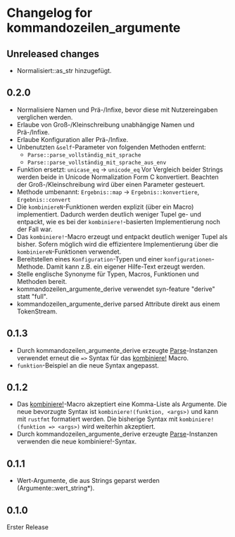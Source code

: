 # Changelog for kommandozeilen_argumente

## Unreleased changes

- Normalisiert::as_str hinzugefügt.

## 0.2.0

- Normalisiere Namen und Prä-/Infixe, bevor diese mit Nutzereingaben verglichen werden.
- Erlaube von Groß-/Kleinschreibung unabhängige Namen und Prä-/Infixe.
- Erlaube Konfiguration aller Prä-/Infixe.
- Unbenutzten `&self`-Parameter von folgenden Methoden entfernt:
  - `Parse::parse_vollständig_mit_sprache`
  - `Parse::parse_vollständig_mit_sprache_aus_env`
- Funktion ersetzt: `unicase_eq` -> `unicode_eq`
    Vor Vergleich beider Strings werden beide in Unicode Normalization Form C konvertiert.
    Beachten der Groß-/Kleinschreibung wird über einen Parameter gesteuert.
- Methode umbenannt: `Ergebnis::map` -> `Ergebnis::konvertiere`, `Ergebnis::convert`
- Die `kombiniereN`-Funktionen werden explizit (über ein Macro) implementiert.
    Dadurch werden deutlich weniger Tupel ge- und entpackt,
    wie es bei der `kombiniere!`-basierten Implementierung noch der Fall war.
- Das `kombiniere!`-Macro erzeugt und entpackt deutlich weniger Tupel als bisher.
    Sofern möglich wird die effizientere Implementierung über die `kombiniereN`-Funktionen verwendet.
- Bereitstellen eines `Konfiguration`-Typen und einer `konfigurationen`-Methode.
    Damit kann z.B. ein eigener Hilfe-Text erzeugt werden.
- Stelle englische Synonyme für Typen, Macros, Funktionen und Methoden bereit.
- kommandozeilen_argumente_derive verwendet syn-feature "derive" statt "full".
- kommandozeilen_argumente_derive parsed Attribute direkt aus einem TokenStream.

## 0.1.3

- Durch kommandozeilen_argumente_derive erzeugte [Parse](https://docs.rs/kommandozeilen_argumente/latest/kommandozeilen_argumente/trait.Parse.html)-Instanzen
    verwendet erneut die `=>` Syntax für das [kombiniere!](https://docs.rs/kommandozeilen_argumente/latest/kommandozeilen_argumente/macro.kombiniere.html) Macro.
- `funktion`-Beispiel an die neue Syntax angepasst.

## 0.1.2

- Das [kombiniere!](https://docs.rs/kommandozeilen_argumente/latest/kommandozeilen_argumente/macro.kombiniere.html)-Macro
    akzeptiert eine Komma-Liste als Argumente.
    Die neue bevorzugte Syntax ist `kombiniere!(funktion, <args>)`
    und kann mit `rustfmt` formatiert werden.
    Die bisherige Syntax mit `kombiniere!(funktion => <args>)` wird weiterhin akzeptiert.
- Durch kommandozeilen_argumente_derive erzeugte [Parse](https://docs.rs/kommandozeilen_argumente/latest/kommandozeilen_argumente/trait.Parse.html)-Instanzen
    verwenden die neue kombiniere!-Syntax.

## 0.1.1

- Wert-Argumente, die aus Strings geparst werden (Argumente::wert_string*).

## 0.1.0

Erster Release
